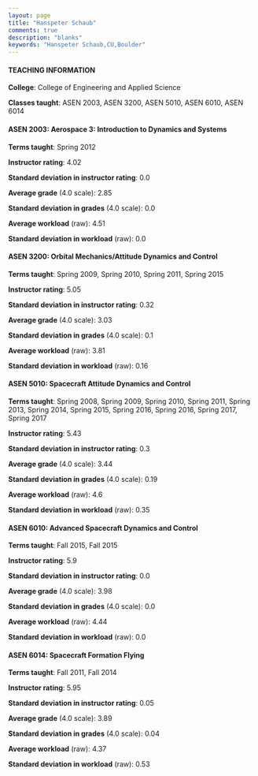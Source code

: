 ```yaml
---
layout: page
title: "Hanspeter Schaub" 
comments: true
description: "blanks"
keywords: "Hanspeter Schaub,CU,Boulder"
---
```

<head>
<script src="https://ajax.googleapis.com/ajax/libs/jquery/2.1.3/jquery.min.js"></script>
<script src="https://dl.dropboxusercontent.com/s/pc42nxpaw1ea4o9/highcharts.js?dl=0"></script>
<!-- <script src="../assets/js/highcharts.js"></script> -->
<style type="text/css">@font-face {
	font-family: "Bebas Neue";
	src: url(https://www.filehosting.org/file/details/544349/BebasNeue Regular.otf) format("opentype");
	}
	h1.Bebas { 
		font-family: "Bebas Neue", Verdana, Tahoma;
	}
</style>
</head>
	   
#### TEACHING INFORMATION

**College**: College of Engineering and Applied Science

**Classes taught**: ASEN 2003, ASEN 3200, ASEN 5010, ASEN 6010, ASEN 6014

#### ASEN 2003: Aerospace 3: Introduction to Dynamics and Systems

**Terms taught**: Spring 2012

**Instructor rating**: 4.02

**Standard deviation in instructor rating**: 0.0

**Average grade** (4.0 scale): 2.85

**Standard deviation in grades** (4.0 scale): 0.0

**Average workload** (raw): 4.51

**Standard deviation in workload** (raw): 0.0

#### ASEN 3200: Orbital Mechanics/Attitude Dynamics and Control

**Terms taught**: Spring 2009, Spring 2010, Spring 2011, Spring 2015

**Instructor rating**: 5.05

**Standard deviation in instructor rating**: 0.32

**Average grade** (4.0 scale): 3.03

**Standard deviation in grades** (4.0 scale): 0.1

**Average workload** (raw): 3.81

**Standard deviation in workload** (raw): 0.16

#### ASEN 5010: Spacecraft Attitude Dynamics and Control

**Terms taught**: Spring 2008, Spring 2009, Spring 2010, Spring 2011, Spring 2013, Spring 2014, Spring 2015, Spring 2016, Spring 2016, Spring 2017, Spring 2017

**Instructor rating**: 5.43

**Standard deviation in instructor rating**: 0.3

**Average grade** (4.0 scale): 3.44

**Standard deviation in grades** (4.0 scale): 0.19

**Average workload** (raw): 4.6

**Standard deviation in workload** (raw): 0.35

#### ASEN 6010: Advanced Spacecraft Dynamics and Control

**Terms taught**: Fall 2015, Fall 2015

**Instructor rating**: 5.9

**Standard deviation in instructor rating**: 0.0

**Average grade** (4.0 scale): 3.98

**Standard deviation in grades** (4.0 scale): 0.0

**Average workload** (raw): 4.44

**Standard deviation in workload** (raw): 0.0

#### ASEN 6014: Spacecraft Formation Flying

**Terms taught**: Fall 2011, Fall 2014

**Instructor rating**: 5.95

**Standard deviation in instructor rating**: 0.05

**Average grade** (4.0 scale): 3.89

**Standard deviation in grades** (4.0 scale): 0.04

**Average workload** (raw): 4.37

**Standard deviation in workload** (raw): 0.53

